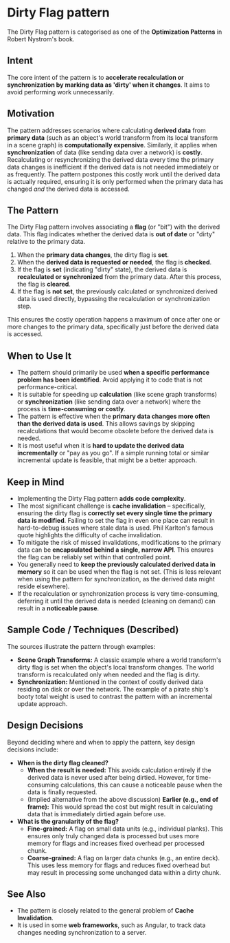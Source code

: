 # Dirty Flag pattern

The Dirty Flag pattern is categorised as one of the **Optimization Patterns** in Robert Nystrom's book.

## Intent

The core intent of the pattern is to **accelerate recalculation or synchronization by marking data as 'dirty' when it changes**. It aims to avoid performing work unnecessarily.

## Motivation

The pattern addresses scenarios where calculating **derived data** from **primary data** (such as an object's world transform from its local transform in a scene graph) is **computationally expensive**. Similarly, it applies when **synchronization** of data (like sending data over a network) is **costly**. Recalculating or resynchronizing the derived data every time the primary data changes is inefficient if the derived data is not needed immediately or as frequently. The pattern postpones this costly work until the derived data is actually required, ensuring it is only performed when the primary data has changed *and* the derived data is accessed.

## The Pattern

The Dirty Flag pattern involves associating a **flag** (or "bit") with the derived data. This flag indicates whether the derived data is **out of date** or "dirty" relative to the primary data.

1.  When the **primary data changes**, the dirty flag is **set**.
2.  When the **derived data is requested or needed**, the flag is **checked**.
3.  If the flag is **set** (indicating "dirty" state), the derived data is **recalculated or synchronized** from the primary data. After this process, the flag is **cleared**.
4.  If the flag is **not set**, the previously calculated or synchronized derived data is used directly, bypassing the recalculation or synchronization step.

This ensures the costly operation happens a maximum of once after one or more changes to the primary data, specifically just before the derived data is accessed.

## When to Use It

- The pattern should primarily be used **when a specific performance problem has been identified**. Avoid applying it to code that is not performance-critical.
- It is suitable for speeding up **calculation** (like scene graph transforms) or **synchronization** (like sending data over a network) where the process is **time-consuming or costly**.
- The pattern is effective when the **primary data changes more often than the derived data is used**. This allows savings by skipping recalculations that would become obsolete before the derived data is needed.
- It is most useful when it is **hard to update the derived data incrementally** or "pay as you go". If a simple running total or similar incremental update is feasible, that might be a better approach.

## Keep in Mind

- Implementing the Dirty Flag pattern **adds code complexity**.
- The most significant challenge is **cache invalidation** – specifically, ensuring the dirty flag is **correctly set every single time the primary data is modified**. Failing to set the flag in even one place can result in hard-to-debug issues where stale data is used. Phil Karlton's famous quote highlights the difficulty of cache invalidation.
- To mitigate the risk of missed invalidations, modifications to the primary data can be **encapsulated behind a single, narrow API**. This ensures the flag can be reliably set within that controlled point.
- You generally need to **keep the previously calculated derived data in memory** so it can be used when the flag is not set. (This is less relevant when using the pattern for synchronization, as the derived data might reside elsewhere).
- If the recalculation or synchronization process is very time-consuming, deferring it until the derived data is needed (cleaning on demand) can result in a **noticeable pause**.

## Sample Code / Techniques (Described)

The sources illustrate the pattern through examples:

- **Scene Graph Transforms:** A classic example where a world transform's dirty flag is set when the object's local transform changes. The world transform is recalculated only when needed and the flag is dirty.
- **Synchronization:** Mentioned in the context of costly derived data residing on disk or over the network. The example of a pirate ship's booty total weight is used to contrast the pattern with an incremental update approach.

## Design Decisions

Beyond deciding where and when to apply the pattern, key design decisions include:

- **When is the dirty flag cleaned?**
    - **When the result is needed:** This avoids calculation entirely if the derived data is never used after being dirtied. However, for time-consuming calculations, this can cause a noticeable pause when the data is finally requested.
    - (Implied alternative from the above discussion) **Earlier (e.g., end of frame):** This would spread the cost but might result in calculating data that is immediately dirtied again before use.
- **What is the granularity of the flag?**
    - **Fine-grained:** A flag on small data units (e.g., individual planks). This ensures only truly changed data is processed but uses more memory for flags and increases fixed overhead per processed chunk.
    - **Coarse-grained:** A flag on larger data chunks (e.g., an entire deck). This uses less memory for flags and reduces fixed overhead but may result in processing some unchanged data within a dirty chunk.

## See Also

- The pattern is closely related to the general problem of **Cache Invalidation**.
- It is used in some **web frameworks**, such as Angular, to track data changes needing synchronization to a server.
